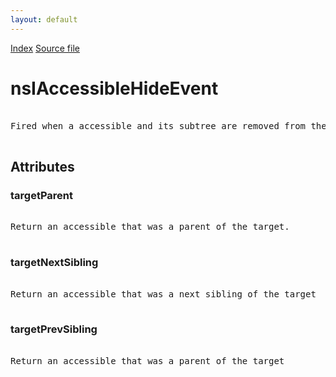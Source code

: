 ```yaml
---
layout: default
---
```

<div id='links'><a href="../index.html">Index</a>
<a href="http://dxr.mozilla.org/mozilla-central/source/accessible/interfaces/nsIAccessibleHideEvent.idl">Source file</a>
</div>

# nsIAccessibleHideEvent #
<pre>  
Fired when a accessible and its subtree are removed from the tree.  
  
</pre>
## Attributes ##

### targetParent ###
<pre>  
Return an accessible that was a parent of the target.  
  
</pre>
### targetNextSibling ###
<pre>  
Return an accessible that was a next sibling of the target  
  
</pre>
### targetPrevSibling ###
<pre>  
Return an accessible that was a parent of the target  
  
</pre>